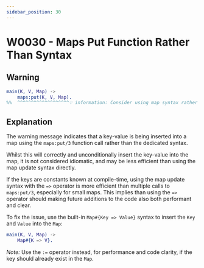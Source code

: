 ```yaml
---
sidebar_position: 30
---
```


# W0030 - Maps Put Function Rather Than Syntax

## Warning

```erlang
main(K, V, Map) ->
    maps:put(K, V, Map).
%%  ^^^^^^^^^^^^^^^^^^^💡 information: Consider using map syntax rather than a function call.
```

## Explanation

The warning message indicates that a key-value is being inserted into a map
using the `maps:put/3` function call rather than the dedicated syntax.

Whilst this will correctly and unconditionally insert the key-value into the
map, it is not considered idiomatic, and may be less efficient than using
the map update syntax directly.

If the keys are constants known at compile-time, using the map update syntax
with the `=>` operator is more efficient than multiple calls to `maps:put/3`,
especially for small maps. This implies than using the `=>` operator should
making future additions to the code also both performant and clear.

To fix the issue, use the built-in `Map#{Key => Value}` syntax to insert the
`Key` and `Value` into the `Map`:

```erlang
main(K, V, Map) ->
    Map#{K => V}.
```

*Note:* Use the `:=` operator instead, for performance and code clarity, if
the key should already exist in the `Map`.
